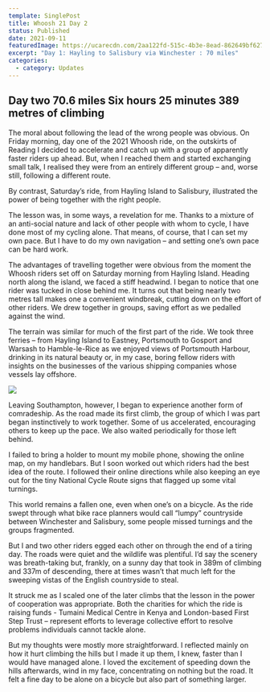 ```yaml
---
template: SinglePost
title: Whoosh 21 Day 2
status: Published
date: 2021-09-11
featuredImage: https://ucarecdn.com/2aa122fd-515c-4b3e-8ead-862649bf6279/-/crop/1280x547/0,0/-/preview/
excerpt: "Day 1: Hayling to Salisbury via Winchester : 70 miles"
categories:
  - category: Updates
---
```

## Day two 70.6 miles Six hours 25 minutes 389 metres of climbing

The moral about following the lead of the wrong people was obvious. On Friday morning, day one of the 2021 Whoosh ride, on the outskirts of Reading I decided to accelerate and catch up with a group of apparently faster riders up ahead. But, when I reached them and started exchanging small talk, I realised they were from an entirely different group – and, worse still, following a different route.

By contrast, Saturday’s ride, from Hayling Island to Salisbury, illustrated the power of being together with the right people.

The lesson was, in some ways, a revelation for me. Thanks to a mixture of an anti-social nature and lack of other people with whom to cycle, I have done most of my cycling alone. That means, of course, that I can set my own pace. But I have to do my own navigation – and setting one’s own pace can be hard work.

The advantages of travelling together were obvious from the moment the Whoosh riders set off on Saturday morning from Hayling Island. Heading north along the island, we faced a stiff headwind. I began to notice that one rider was tucked in close behind me. It turns out that being nearly two metres tall makes one a convenient windbreak, cutting down on the effort of other riders. We drew together in groups, saving effort as we pedalled against the wind.

The terrain was similar for much of the first part of the ride. We took three ferries – from Hayling Island to Eastney, Portsmouth to Gosport and Warsash to Hamble-le-Rice as we enjoyed views of Portsmouth Harbour, drinking in its natural beauty or, in my case, boring fellow riders with insights on the businesses of the various shipping companies whose vessels lay offshore.

![](https://ucarecdn.com/df40dc30-8d65-4e4b-9890-a9ea5da0f459/)

Leaving Southampton, however, I began to experience another form of comradeship. As the road made its first climb, the group of which I was part began instinctively to work together. Some of us accelerated, encouraging others to keep up the pace. We also waited periodically for those left behind.

I failed to bring a holder to mount my mobile phone, showing the online map, on my handlebars. But I soon worked out which riders had the best idea of the route. I followed their online directions while also keeping an eye out for the tiny National Cycle Route signs that flagged up some vital turnings.

This world remains a fallen one, even when one’s on a bicycle. As the ride swept through what bike race planners would call “lumpy” countryside between Winchester and Salisbury, some people missed turnings and the groups fragmented.

But I and two other riders egged each other on through the end of a tiring day. The roads were quiet and the wildlife was plentiful. I’d say the scenery was breath-taking but, frankly, on a sunny day that took in 389m of climbing and 337m of descending, there at times wasn’t that much left for the sweeping vistas of the English countryside to steal.

It struck me as I scaled one of the later climbs that the lesson in the power of cooperation was appropriate. Both the charities for which the ride is raising funds - Tumaini Medical Centre in Kenya and London-based First Step Trust – represent efforts to leverage collective effort to resolve problems individuals cannot tackle alone.

But my thoughts were mostly more straightforward. I reflected mainly on how it hurt climbing the hills but I made it up them, I knew, faster than I would have managed alone. I loved the excitement of speeding down the hills afterwards, wind in my face, concentrating on nothing but the road. It felt a fine day to be alone on a bicycle but also part of something larger.
